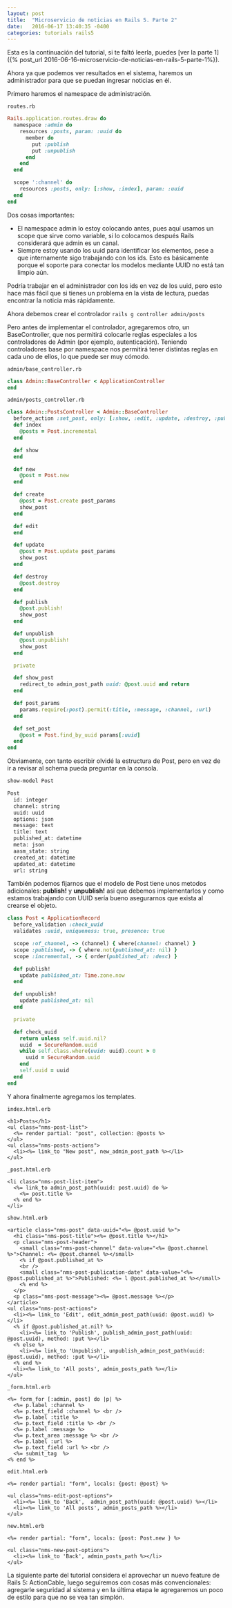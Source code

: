 ```yaml
---
layout: post
title:  "Microservicio de noticias en Rails 5. Parte 2"
date:   2016-06-17 13:40:35 -0400
categories: tutorials rails5
---
```


Esta es la continuación del tutorial, si te faltó leerla, puedes [ver la parte 1]({% post_url 2016-06-16-microservicio-de-noticias-en-rails-5-parte-1%}).

Ahora ya que podemos ver resultados en el sistema, haremos un administrador para que se puedan ingresar noticias en él.

Primero haremos el namespace de administración.

`routes.rb`
```ruby
Rails.application.routes.draw do
  namespace :admin do
    resources :posts, param: :uuid do
      member do
        put :publish
        put :unpublish
      end
    end
  end

  scope ':channel' do
    resources :posts, only: [:show, :index], param: :uuid
  end
end
```

Dos cosas importantes:
  - El namespace admin lo estoy colocando antes, pues aquí usamos un scope que sirve como variable, si lo colocamos después Rails considerará que admin es un canal.
  - Siempre estoy usando los uuid para identificar los elementos, pese a que internamente sigo trabajando con los ids. Esto es básicamente porque el soporte para conectar los modelos mediante UUID no está tan limpio aún.

Podría trabajar en el administrador con los ids en vez de los uuid, pero esto hace más fácil que si tienes un problema en la vista de lectura, puedas encontrar la noticia más rápidamente.

Ahora debemos crear el controlador `rails g controller admin/posts`

Pero antes de implementar el controlador, agregaremos otro, un BaseController, que nos permitirá colocarle reglas especiales a los controladores de Admin (por ejemplo, autenticación). Teniendo controladores base por namespace nos permitirá tener distintas reglas en cada uno de ellos, lo que puede ser muy cómodo.

`admin/base_controller.rb`

```ruby
class Admin::BaseController < ApplicationController
end
```

`admin/posts_controller.rb`

```ruby
class Admin::PostsController < Admin::BaseController
  before_action :set_post, only: [:show, :edit, :update, :destroy, :publish, :unpublish]
  def index
    @posts = Post.incremental
  end

  def show
  end

  def new
    @post = Post.new
  end

  def create
    @post = Post.create post_params
    show_post
  end

  def edit
  end

  def update
    @post = Post.update post_params
    show_post
  end

  def destroy
    @post.destroy
  end

  def publish
    @post.publish!
    show_post
  end

  def unpublish
    @post.unpublish!
    show_post
  end

  private

  def show_post
    redirect_to admin_post_path uuid: @post.uuid and return
  end

  def post_params
    params.require(:post).permit(:title, :message, :channel, :url)
  end

  def set_post
    @post = Post.find_by_uuid params[:uuid]
  end
end

```

Obviamente, con tanto escribir olvidé la estructura de Post, pero en vez de ir a revisar al schema pueda preguntar en la consola.

```bash
show-model Post

Post
  id: integer
  channel: string
  uuid: uuid
  options: json
  message: text
  title: text
  published_at: datetime
  meta: json
  aasm_state: string
  created_at: datetime
  updated_at: datetime
  url: string

```

También podemos fijarnos que el modelo de Post tiene unos metodos adicionales: __publish!__ y __unpublish!__ asi que debemos implementarlos y como estamos trabajando con UUID sería bueno asegurarnos que exista al crearse el objeto.

```ruby
class Post < ApplicationRecord
  before_validation :check_uuid
  validates :uuid, uniqueness: true, presence: true

  scope :of_channel, -> (channel) { where(channel: channel) }
  scope :published, -> { where.not(published_at: nil) }
  scope :incremental, -> { order(published_at: :desc) }

  def publish!
    update published_at: Time.zone.now
  end

  def unpublish!
    update published_at: nil
  end

  private

  def check_uuid
    return unless self.uuid.nil?
    uuid  = SecureRandom.uuid
    while self.class.where(uuid: uuid).count > 0
      uuid = SecureRandom.uuid
    end
    self.uuid = uuid
  end
end
```

Y ahora finalmente agregamos los templates.

`index.html.erb`

```erb
<h1>Posts</h1>
<ul class="nms-post-list">
  <%= render partial: "post", collection: @posts %>
</ul>
<ul class="nms-posts-actions">
  <li><%= link_to "New post", new_admin_post_path %></li>
</ul>
```

`_post.html.erb`

```erb
<li class="nms-post-list-item">
  <%= link_to admin_post_path(uuid: post.uuid) do %>
    <%= post.title %>
  <% end %>
</li>
```

`show.html.erb`

```erb
<article class="nms-post" data-uuid="<%= @post.uuid %>">
  <h1 class="nms-post-title"><%= @post.title %></h1>
  <p class="nms-post-header">
    <small class="nms-post-channel" data-value="<%= @post.channel %>">Channel: <%= @post.channel %></small>
    <% if @post.published_at %>
    <br />
    <small class="nms-post-publication-date" data-value="<%= @post.published_at %>">Published: <%= l @post.published_at %></small>
    <% end %>
  </p>
  <p class="nms-post-message"><%= @post.message %></p>
</article>
<ul class="nms-post-actions">
  <li><%= link_to 'Edit', edit_admin_post_path(uuid: @post.uuid) %></li>
  <% if @post.published_at.nil? %>
    <li><%= link_to 'Publish', publish_admin_post_path(uuid: @post.uuid), method: :put %></li>
  <% else %>
    <li><%= link_to 'Unpublish', unpublish_admin_post_path(uuid: @post.uuid), method: :put %></li>
  <% end %>
  <li><%= link_to 'All posts', admin_posts_path %></li>
</ul>
```

`_form.html.erb`

```erb
<%= form_for [:admin, post] do |p| %>
  <%= p.label :channel %>
  <%= p.text_field :channel %> <br />
  <%= p.label :title %>
  <%= p.text_field :title %> <br />
  <%= p.label :message %>
  <%= p.text_area :message %> <br />
  <%= p.label :url %>
  <%= p.text_field :url %> <br />
  <%= submit_tag  %>
<% end %>
```

`edit.html.erb`

```erb
<%= render partial: "form", locals: {post: @post} %>

<ul class="nms-edit-post-options">
  <li><%= link_to 'Back',  admin_post_path(uuid: @post.uuid) %></li>
  <li><%= link_to 'All posts', admin_posts_path %></li>
</ul>
```

`new.html.erb`

```erb
<%= render partial: "form", locals: {post: Post.new } %>

<ul class="nms-new-post-options">
  <li><%= link_to 'Back', admin_posts_path %></li>
</ul>
```

La siguiente parte del tutorial considera el aprovechar un nuevo feature de Rails 5: ActionCable, luego seguiremos con cosas más convencionales: agregarle seguridad al sistema y en la última etapa le agregaremos un poco de estilo para que no se vea tan simplón.




